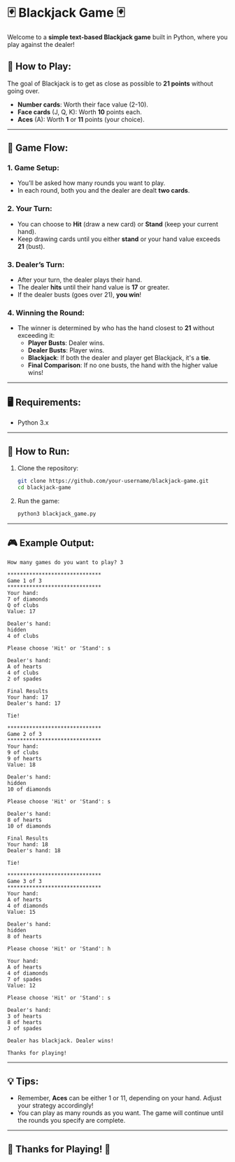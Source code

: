 # 🃏 Blackjack Game 🃏

Welcome to a **simple text-based Blackjack game** built in Python, where you play against the dealer!

## 🏁 How to Play:

The goal of Blackjack is to get as close as possible to **21 points** without going over. 

- **Number cards**: Worth their face value (2-10).
- **Face cards** (J, Q, K): Worth **10** points each.
- **Aces** (A): Worth **1** or **11** points (your choice).

---

## 🔄 Game Flow:

### 1. **Game Setup**:
   - You’ll be asked how many rounds you want to play.
   - In each round, both you and the dealer are dealt **two cards**.

### 2. **Your Turn**:
   - You can choose to **Hit** (draw a new card) or **Stand** (keep your current hand).
   - Keep drawing cards until you either **stand** or your hand value exceeds **21** (bust).

### 3. **Dealer’s Turn**:
   - After your turn, the dealer plays their hand.
   - The dealer **hits** until their hand value is **17** or greater.
   - If the dealer busts (goes over 21), **you win**!

### 4. **Winning the Round**:
   - The winner is determined by who has the hand closest to **21** without exceeding it:
     - **Player Busts**: Dealer wins.
     - **Dealer Busts**: Player wins.
     - **Blackjack**: If both the dealer and player get Blackjack, it's a **tie**.
     - **Final Comparison**: If no one busts, the hand with the higher value wins!

---

## 🖥️ Requirements:
- Python 3.x

---

## 🚀 How to Run:

1. Clone the repository:

   ```bash
   git clone https://github.com/your-username/blackjack-game.git
   cd blackjack-game

2. Run the game:

    ```bash
   python3 blackjack_game.py
   ```

---

## 🎮 Example Output:

```
How many games do you want to play? 3

******************************
Game 1 of 3
******************************
Your hand:
7 of diamonds
Q of clubs
Value: 17

Dealer's hand:
hidden
4 of clubs

Please choose 'Hit' or 'Stand': s

Dealer's hand:
A of hearts
4 of clubs
2 of spades

Final Results
Your hand: 17
Dealer's hand: 17

Tie! 

******************************
Game 2 of 3
******************************
Your hand:
9 of clubs
9 of hearts
Value: 18

Dealer's hand:
hidden
10 of diamonds

Please choose 'Hit' or 'Stand': s

Dealer's hand:
8 of hearts
10 of diamonds

Final Results
Your hand: 18
Dealer's hand: 18

Tie! 

******************************
Game 3 of 3
******************************
Your hand:
A of hearts
4 of diamonds
Value: 15

Dealer's hand:
hidden
8 of hearts

Please choose 'Hit' or 'Stand': h

Your hand:
A of hearts
4 of diamonds
7 of spades
Value: 12

Please choose 'Hit' or 'Stand': s

Dealer's hand:
3 of hearts
8 of hearts
J of spades

Dealer has blackjack. Dealer wins! 

Thanks for playing!

```

---

## 💡 Tips:

* Remember, **Aces** can be either 1 or 11, depending on your hand. Adjust your strategy accordingly!
* You can play as many rounds as you want. The game will continue until the rounds you specify are complete.

---
## 🎉 Thanks for Playing! 🎉
